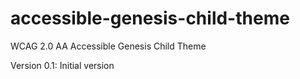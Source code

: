 accessible-genesis-child-theme
==============================

WCAG 2.0 AA Accessible Genesis Child Theme

Version 0.1: Initial version